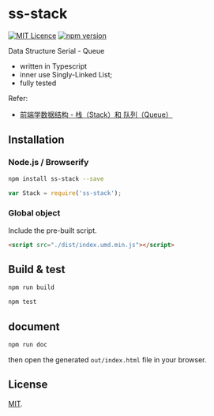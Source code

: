 # ss-stack

[![MIT Licence](https://badges.frapsoft.com/os/mit/mit.svg?v=103)](https://opensource.org/licenses/mit-license.php) [![npm version](https://badge.fury.io/js/ss-stack.svg)](https://badge.fury.io/js/ss-stack)

Data Structure Serial -  Queue

 - written in Typescript
 - inner use Singly-Linked List; 
 - fully tested

Refer:
 - [前端学数据结构 - 栈（Stack）和 队列（Queue）](https://boycgit.github.io/ss-stack/)

## Installation

### Node.js / Browserify

```bash
npm install ss-stack --save
```

```javascript
var Stack = require('ss-stack');
```

### Global object

Include the pre-built script.

```html
<script src="./dist/index.umd.min.js"></script>

```

## Build & test

```bash
npm run build
```

```bash
npm test
```

## document

```bash
npm run doc
```

then open the generated `out/index.html` file in your browser.

## License

[MIT](LICENSE).
